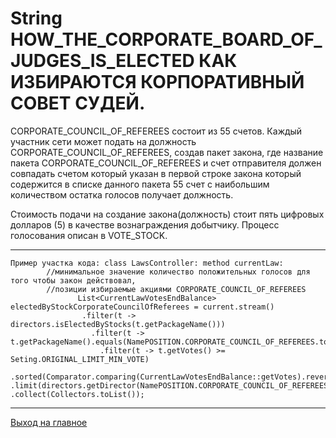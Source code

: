 # String HOW_THE_CORPORATE_BOARD_OF_JUDGES_IS_ELECTED КАК ИЗБИРАЮТСЯ КОРПОРАТИВНЫЙ СОВЕТ СУДЕЙ.

CORPORATE_COUNCIL_OF_REFEREES состоит из 55 счетов.
Каждый участник сети может подать на должность CORPORATE_COUNCIL_OF_REFEREES,
создав пакет закона, где название пакета CORPORATE_COUNCIL_OF_REFEREES и счет отправителя должен совпадать
счетом который указан в первой строке закона который содержится в списке данного пакета
55 счет с наибольшим количеством остатка голосов получает должность.

Стоимость подачи на создание закона(должность) стоит пять цифровых долларов (5) в качестве вознаграждения добытчику.
Процесс голосования описан в VOTE_STOCK.

----

    Пример участка кода: class LawsController: method currentLaw: 
            //минимальное значение количество положительных голосов для того чтобы закон действовал,
            //позиции избираемые акциями CORPORATE_COUNCIL_OF_REFEREES
                   List<CurrentLawVotesEndBalance> electedByStockCorporateCouncilOfReferees = current.stream()
                    .filter(t -> directors.isElectedByStocks(t.getPackageName()))
                      .filter(t -> t.getPackageName().equals(NamePOSITION.CORPORATE_COUNCIL_OF_REFEREES.toString()))
                        .filter(t -> t.getVotes() >= Seting.ORIGINAL_LIMIT_MIN_VOTE)
                          .sorted(Comparator.comparing(CurrentLawVotesEndBalance::getVotes).reversed())
    .limit(directors.getDirector(NamePOSITION.CORPORATE_COUNCIL_OF_REFEREES.toString()).getCount())
    .collect(Collectors.toList());

----

[Выход на главное](../documentation/documentationRus.md)